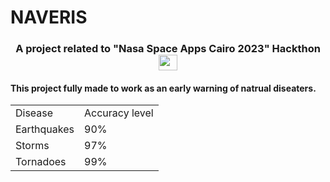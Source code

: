 # NAVERIS
<link rel="stylesheet" type="text/css" href="rm.css">
<h3 align="center">A project related to "Nasa Space Apps Cairo 2023" Hackthon <img src="https://png.pngtree.com/png-vector/20191113/ourmid/pngtree-winning-gold-cup-icon-flat-style-png-image_1977410.jpg" height = "25" width = "30"></img></h3>

<h4>This project fully made to work as an early warning of natrual diseaters.</h4>
<table >
  <tr>
    <td>
      Disease
    </td>
    <td>
    Accuracy level
    </td>
  </tr>
  <tr>
    <td>
      Earthquakes
    </td>
    <td>
      90%
    </td>
    <tr>
    <td>
      Storms
    </td>
    <td>
      97%
    </td>
    <tr>
    <td>
      Tornadoes
    </td>
    <td>
      99%
    </td>
    </tr>
  </tr>
</table>


